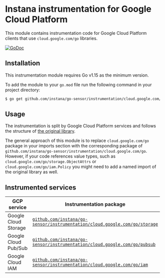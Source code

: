 Instana instrumentation for Google Cloud Platform
=================================================

This module contains instrumentation code for Google Cloud Platform clients that use `cloud.google.com/go` libraries.

[![GoDoc](https://img.shields.io/static/v1?label=godoc&message=reference&color=blue)][godoc]

Installation
------------

This instrumentation module requires Go v1.15 as the minimum version.

To add the module to your `go.mod` file run the following command in your project directory:

```bash
$ go get github.com/instana/go-sensor/instrumentation/cloud.google.com/go
```

Usage
-----

The instrumentation is split by Google Cloud Platform services and follows the structure of [the original library][cloud.google.com/go].

The general approach of this module is to replace `cloud.google.com/go` package in your imports section with the corresponding package of
`github.com/instana/go-sensor/instrumentation/cloud.google.com/go`. However, if your code references value types, such as
`cloud.google.com/go/storage.ObjectAttrs` or `cloud.google.com/go/iam.Policy` you might need to add a named import of the original library
as well.

Instrumented services
---------------------

| GCP service          | Instrumentation package                                                                 | Support              |
|----------------------|-----------------------------------------------------------------------------------------|----------------------|
| Google Cloud Storage | [`github.com/instana/go-sensor/instrumentation/cloud.google.com/go/storage`](./storage) | Fully instrumented   |
| Google Cloud Pub/Sub | [`github.com/instana/go-sensor/instrumentation/cloud.google.com/go/pubsub`](./pubsub)   | Publisher & subscriber methods |
| Google Cloud IAM     | [`github.com/instana/go-sensor/instrumentation/cloud.google.com/go/iam`](./iam)         | GCS buckets IAM only |

[godoc]: https://pkg.go.dev/github.com/instana/go-sensor/instrumentation/cloud.google.com/go
[cloud.google.com/go]: https://pkg.go.dev/cloud.google.com/go/?tab=doc
